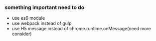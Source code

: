### something important need to do
 - use es6 module
 - use webpack instead of gulp
 - use H5 message instead of chrome.runtime.onMessage(need more consider)
